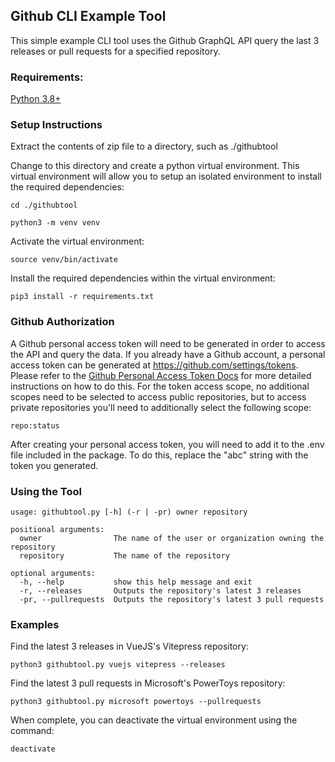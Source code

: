 ## Github CLI Example Tool

This simple example CLI tool uses the Github GraphQL API query the last 3 releases or pull requests for a specified repository.

### Requirements:
[Python 3.8+](http://www.python.org/downloads/ "Python 3.8+") 

### Setup Instructions
Extract the contents of zip file to a directory, such as ./githubtool
 
Change to this directory and create a python virtual environment. This virtual environment will allow you to setup an isolated environment to install the required dependencies:

`cd ./githubtool`

`python3 -m venv venv`
 
Activate the virtual environment:

`source venv/bin/activate`
 
Install the required dependencies within the virtual environment:

`pip3 install -r requirements.txt` 

### Github Authorization
A Github personal access token will need to be generated in order to access the API and query the data. If you already have a Github account, a personal access token can be generated at https://github.com/settings/tokens.  Please refer to the [Github Personal Access Token Docs](https://docs.github.com/en/authentication/keeping-your-account-and-data-secure/creating-a-personal-access-token  "Github Personal Access Token Docs")  for more detailed instructions on how to do this. For the token access scope, no additional scopes need to be selected to access public repositories, but to access private repositories you'll need to additionally select the following scope:

`repo:status`

After creating your personal access token, you will need to add it to the .env file included in the package.  To do this, replace the "abc" string with the token you generated.

### Using the Tool
```
usage: githubtool.py [-h] (-r | -pr) owner repository

positional arguments:
  owner                The name of the user or organization owning the repository
  repository           The name of the repository

optional arguments:
  -h, --help           show this help message and exit
  -r, --releases       Outputs the repository's latest 3 releases
  -pr, --pullrequests  Outputs the repository's latest 3 pull requests
```

### Examples
Find the latest 3 releases in VueJS's Vitepress repository:

`python3 githubtool.py vuejs vitepress --releases`

Find the latest 3 pull requests in Microsoft's PowerToys repository:

`python3 githubtool.py microsoft powertoys --pullrequests`

When complete, you can deactivate the virtual environment using the command:

`deactivate`
